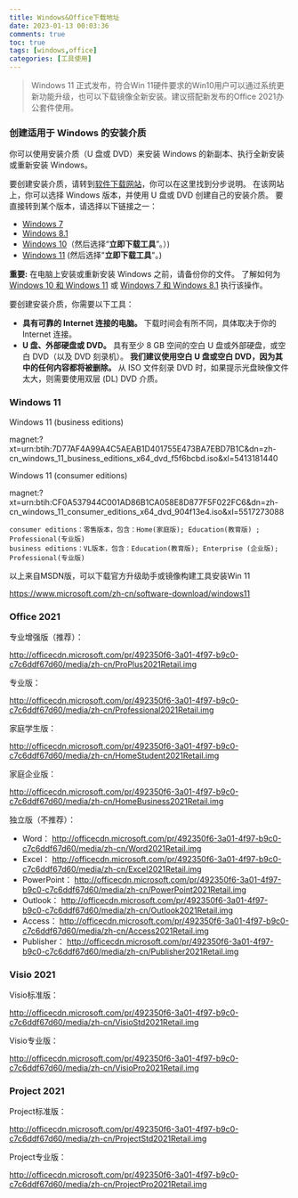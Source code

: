 ```yaml
---
title: Windows&Office下载地址
date: 2023-01-13 00:03:36
comments: true
toc: true
tags: [windows,office]
categories: [工具使用]
---
```


> Windows 11 正式发布，符合Win 11硬件要求的Win10用户可以通过系统更新功能升级，也可以下载镜像全新安装。建议搭配新发布的Office 2021办公套件使用。

### 创建适用于 Windows 的安装介质

你可以使用安装介质（U 盘或 DVD）来安装 Windows 的新副本、执行全新安装或重新安装 Windows。

要创建安装介质，请转到[软件下载网站](https://www.microsoft.com/software-download/)，你可以在这里找到分步说明。 在该网站上，你可以选择 Windows 版本，并使用 U 盘或 DVD 创建自己的安装介质。 要直接转到某个版本，请选择以下链接之一：

- [Windows 7](https://go.microsoft.com/fwlink/p/?LinkID=616947)
- [Windows 8.1](https://go.microsoft.com/fwlink/p/?LinkID=616948)
- [Windows 10](https://go.microsoft.com/fwlink/p/?LinkId=616447)（然后选择“**立即下载工具**”。）)
- [Windows 11](https://www.microsoft.com/zh-CN/software-download/windows11) (然后选择"**立即下载工具**"。)

**重要:** 在电脑上安装或重新安装 Windows 之前，请备份你的文件。 了解如何为 [Windows 10 和 Windows 11](https://support.microsoft.com/zh-cn/windows/备份和还原windows-352091d2-bb9d-3ea3-ed18-52ef2b88cbef) 或 [Windows 7 和 Windows 8.1](https://support.microsoft.com/zh-cn/windows/备份和还原电脑-ac359b36-7015-4694-de9a-c5eac1ce9d9c) 执行该操作。

要创建安装介质，你需要以下工具：

- **具有可靠的 Internet 连接的电脑。** 下载时间会有所不同，具体取决于你的 Internet 连接。
- **U 盘、外部硬盘或 DVD。** 具有至少 8 GB 空间的空白 U 盘或外部硬盘，或空白 DVD（以及 DVD 刻录机）。 **我们建议使用空白 U 盘或空白 DVD，因为其中的任何内容都将被删除。** 从 ISO 文件刻录 DVD 时，如果提示光盘映像文件太大，则需要使用双层 (DL) DVD 介质。

<!-- more -->

### Windows 11

Windows 11 (business editions)

magnet:?xt=urn:btih:7D77AF4A99A4C5AEAB1D401755E473BA7EBD7B1C&dn=zh-cn_windows_11_business_editions_x64_dvd_f5f6bcbd.iso&xl=5413181440

Windows 11 (consumer editions)

magnet:?xt=urn:btih:CF0A537944C001AD86B1CA058E8D877F5F022FC6&dn=zh-cn_windows_11_consumer_editions_x64_dvd_904f13e4.iso&xl=5517273088

```text
consumer editions：零售版本，包含：Home(家庭版); Education(教育版) ; Professional(专业版)
business editions：VL版本，包含：Education(教育版); Enterprise (企业版); Professional(专业版)
```

以上来自MSDN版，可以下载官方升级助手或镜像构建工具安装Win 11

https://www.microsoft.com/zh-cn/software-download/windows11



### Office 2021

专业增强版（推荐）：

http://officecdn.microsoft.com/pr/492350f6-3a01-4f97-b9c0-c7c6ddf67d60/media/zh-cn/ProPlus2021Retail.img

专业版：

http://officecdn.microsoft.com/pr/492350f6-3a01-4f97-b9c0-c7c6ddf67d60/media/zh-cn/Professional2021Retail.img

家庭学生版：

http://officecdn.microsoft.com/pr/492350f6-3a01-4f97-b9c0-c7c6ddf67d60/media/zh-cn/HomeStudent2021Retail.img

家庭企业版：

http://officecdn.microsoft.com/pr/492350f6-3a01-4f97-b9c0-c7c6ddf67d60/media/zh-cn/HomeBusiness2021Retail.img

独立版（不推荐）：

- Word：
  http://officecdn.microsoft.com/pr/492350f6-3a01-4f97-b9c0-c7c6ddf67d60/media/zh-cn/Word2021Retail.img
- Excel：
  http://officecdn.microsoft.com/pr/492350f6-3a01-4f97-b9c0-c7c6ddf67d60/media/zh-cn/Excel2021Retail.img
- PowerPoint：
  http://officecdn.microsoft.com/pr/492350f6-3a01-4f97-b9c0-c7c6ddf67d60/media/zh-cn/PowerPoint2021Retail.img
- Outlook：
  http://officecdn.microsoft.com/pr/492350f6-3a01-4f97-b9c0-c7c6ddf67d60/media/zh-cn/Outlook2021Retail.img
- Access：
  http://officecdn.microsoft.com/pr/492350f6-3a01-4f97-b9c0-c7c6ddf67d60/media/zh-cn/Access2021Retail.img
- Publisher：
  http://officecdn.microsoft.com/pr/492350f6-3a01-4f97-b9c0-c7c6ddf67d60/media/zh-cn/Publisher2021Retail.img



### Visio 2021

Visio标准版：

http://officecdn.microsoft.com/pr/492350f6-3a01-4f97-b9c0-c7c6ddf67d60/media/zh-cn/VisioStd2021Retail.img

Visio专业版：

http://officecdn.microsoft.com/pr/492350f6-3a01-4f97-b9c0-c7c6ddf67d60/media/zh-cn/VisioPro2021Retail.img



### Project 2021

Project标准版：

http://officecdn.microsoft.com/pr/492350f6-3a01-4f97-b9c0-c7c6ddf67d60/media/zh-cn/ProjectStd2021Retail.img

Project专业版：

http://officecdn.microsoft.com/pr/492350f6-3a01-4f97-b9c0-c7c6ddf67d60/media/zh-cn/ProjectPro2021Retail.img